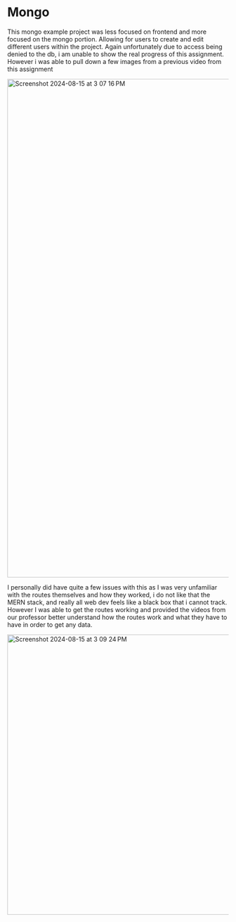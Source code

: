 <h1>Mongo</h1>
<p>This mongo example project was less focused on frontend and more focused on the mongo portion. Allowing for users to create and edit different users within the project. Again unfortunately due to access being denied to the db, i am unable to show the real progress of this assignment. However i was able to pull down a few images from a previous video from this assignment</p>
<img width="1135" alt="Screenshot 2024-08-15 at 3 07 16 PM" src="https://github.com/user-attachments/assets/8f3b8ebb-11d8-4486-952c-f465cb76ed9f">
<p>I personally did have quite a few issues with this as I was very unfamiliar with the routes themselves and how they worked, i do not like that the MERN stack, and really all web dev feels like a black box that i cannot track. However I was able to get the routes working and provided the videos from our professor better understand how the routes work and what they have to have in order to get any data.</p>
<img width="638" alt="Screenshot 2024-08-15 at 3 09 24 PM" src="https://github.com/user-attachments/assets/ec012777-b56d-47d1-9979-9a3d62e0471f">

